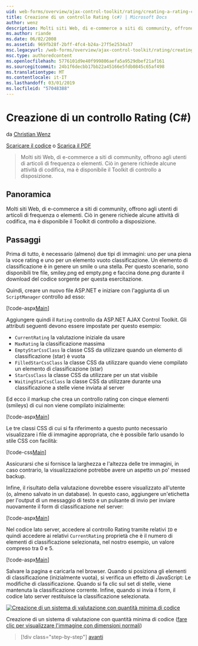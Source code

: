 ```yaml
---
uid: web-forms/overview/ajax-control-toolkit/rating/creating-a-rating-control-cs
title: Creazione di un controllo Rating (c#) | Microsoft Docs
author: wenz
description: Molti siti Web, di e-commerce a siti di community, offrono agli utenti di articoli di frequenza o elementi. Ciò in genere richiede alcune attività di codifica, ma non è disponibile il...
ms.author: riande
ms.date: 06/02/2008
ms.assetid: 969fb28f-2bff-4fc4-b24a-27f5e2534a37
msc.legacyurl: /web-forms/overview/ajax-control-toolkit/rating/creating-a-rating-control-cs
msc.type: authoredcontent
ms.openlocfilehash: 5776101d9e40f999806aefa5a9529dbef21af161
ms.sourcegitcommit: 24b1f6decbb17bb22a45166e5fdb0845c65af498
ms.translationtype: MT
ms.contentlocale: it-IT
ms.lasthandoff: 03/01/2019
ms.locfileid: "57048388"
---
```

<a name="creating-a-rating-control-c"></a>Creazione di un controllo Rating (C#)
====================
da [Christian Wenz](https://github.com/wenz)

[Scaricare il codice](http://download.microsoft.com/download/9/3/f/93f8daea-bebd-4821-833b-95205389c7d0/rating0.cs.zip) o [Scarica il PDF](http://download.microsoft.com/download/2/d/c/2dc10e34-6983-41d4-9c08-f78f5387d32b/rating0CS.pdf)

> Molti siti Web, di e-commerce a siti di community, offrono agli utenti di articoli di frequenza o elementi. Ciò in genere richiede alcune attività di codifica, ma è disponibile il Toolkit di controllo a disposizione.


## <a name="overview"></a>Panoramica

Molti siti Web, di e-commerce a siti di community, offrono agli utenti di articoli di frequenza o elementi. Ciò in genere richiede alcune attività di codifica, ma è disponibile il Toolkit di controllo a disposizione.

## <a name="steps"></a>Passaggi

Prima di tutto, è necessario (almeno) due tipi di immagini: uno per una piena la voce rating e uno per un elemento vuoto classificazione. Un elemento di classificazione è in genere un smile o una stella. Per questo scenario, sono disponibili tre file, smiley.png ed empty.png e faccina done.png durante il download del codice sorgente per questa esercitazione.

Quindi, creare un nuovo file ASP.NET e iniziare con l'aggiunta di un `ScriptManager` controllo ad esso:

[!code-aspx[Main](creating-a-rating-control-cs/samples/sample1.aspx)]

Aggiungere quindi il `Rating` controllo da ASP.NET AJAX Control Toolkit. Gli attributi seguenti devono essere impostate per questo esempio:

- `CurrentRating` la valutazione iniziale da usare
- `MaxRating` la classificazione massima
- `EmptyStarCssClass` la classe CSS da utilizzare quando un elemento di classificazione (star) è vuota
- `FilledStarCssClass` la classe CSS da utilizzare quando viene compilato un elemento di classificazione (star)
- `StarCssClass` la classe CSS da utilizzare per un stat visibile
- `WaitingStarCssClass` la classe CSS da utilizzare durante una classificazione a stelle viene inviata al server

Ed ecco il markup che crea un controllo rating con cinque elementi (smileys) di cui non viene compilato inizialmente:

[!code-aspx[Main](creating-a-rating-control-cs/samples/sample2.aspx)]

Le tre classi CSS di cui si fa riferimento a questo punto necessario visualizzare i file di immagine appropriata, che è possibile farlo usando lo stile CSS con facilità:

[!code-css[Main](creating-a-rating-control-cs/samples/sample3.css)]

Assicurarsi che si fornisce la larghezza e l'altezza delle tre immagini, in caso contrario, la visualizzazione potrebbe avere un aspetto un po' messed backup.

Infine, il risultato della valutazione dovrebbe essere visualizzato all'utente (o, almeno salvato in un database). In questo caso, aggiungere un'etichetta per l'output di un messaggio di testo e un pulsante di invio per inviare nuovamente il form di classificazione nel server:

[!code-aspx[Main](creating-a-rating-control-cs/samples/sample4.aspx)]

Nel codice lato server, accedere al controllo Rating tramite relativi `ID` e quindi accedere ai relativi `CurrentRating` proprietà che è il numero di elementi di classificazione selezionata, nel nostro esempio, un valore compreso tra 0 e 5.

[!code-aspx[Main](creating-a-rating-control-cs/samples/sample5.aspx)]

Salvare la pagina e caricarla nel browser. Quando si posiziona gli elementi di classificazione (inizialmente vuota), si verifica un effetto di JavaScript: Le modifiche di classificazione. Quando si fa clic sul set di stelle, viene mantenuta la classificazione corrente. Infine, quando si invia il form, il codice lato server restituisce la classificazione selezionata.


[![Creazione di un sistema di valutazione con quantità minima di codice](creating-a-rating-control-cs/_static/image2.png)](creating-a-rating-control-cs/_static/image1.png)

Creazione di un sistema di valutazione con quantità minima di codice ([fare clic per visualizzare l'immagine con dimensioni normali](creating-a-rating-control-cs/_static/image3.png))

> [!div class="step-by-step"]
> [avanti](creating-a-rating-control-vb.md)
